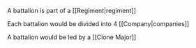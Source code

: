 A battalion is part of a [[Regiment|regiment]]

Each battalion would be divided into 4 [[Company|companies]]

A battalion would be led by a [[Clone Major]]